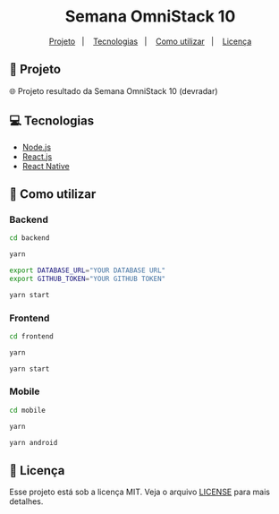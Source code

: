 <h1 align="center">
  Semana OmniStack 10
</h1>

<p align="center">
  <a href="#rocket-projeto">Projeto</a>&nbsp;&nbsp;&nbsp;|&nbsp;&nbsp;&nbsp;
  <a href="#computer-tecnologias">Tecnologias</a>&nbsp;&nbsp;&nbsp;|&nbsp;&nbsp;&nbsp;
  <a href="#thinking-como-utilizar">Como utilizar</a>&nbsp;&nbsp;&nbsp;|&nbsp;&nbsp;&nbsp;
  <a href="#memo-licença">Licença</a>
</p>

## :rocket: Projeto

:globe_with_meridians: Projeto resultado da Semana OmniStack 10 (devradar)

## :computer: Tecnologias

- [Node.js](https://nodejs.org/en/)
- [React.js](https://pt-br.reactjs.org/)
- [React Native](https://facebook.github.io/react-native/)

## :thinking: Como utilizar

### Backend

````sh
cd backend
````

````sh
yarn
````

````sh
export DATABASE_URL="YOUR DATABASE URL"
export GITHUB_TOKEN="YOUR GITHUB TOKEN"
````

````sh
yarn start
````

### Frontend

````sh
cd frontend
````

````sh
yarn
````

````sh
yarn start
````

### Mobile

````sh
cd mobile
````

````sh
yarn
````

````sh
yarn android
````

## :memo: Licença

Esse projeto está sob a licença MIT. Veja o arquivo [LICENSE](LICENSE) para mais detalhes.
